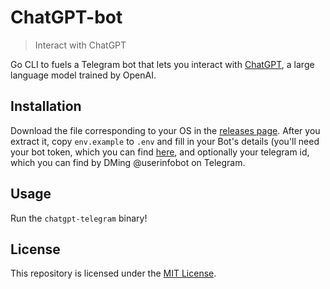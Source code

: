 # ChatGPT-bot

> Interact with ChatGPT

Go CLI to fuels a Telegram bot that lets you interact with [ChatGPT](https://openai.com/blog/chatgpt/), a large language model trained by OpenAI.

## Installation

Download the file corresponding to your OS in the [releases page](https://github.com/fulldev1031/chatgpt-telegram/releases/latest). After you extract it, copy `env.example` to `.env` and fill in your Bot's details (you'll need your bot token, which you can find [here](https://core.telegram.org/bots/tutorial#obtain-your-bot-token), and optionally your telegram id, which you can find by DMing @userinfobot on Telegram.

## Usage

Run the `chatgpt-telegram` binary!

## License

This repository is licensed under the [MIT License](LICENSE).
